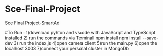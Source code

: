 # Sce-Final-Project
Sce Final Project-SmartAd

#To Run :
1)download pyhton and vscode with JavaScript and TypeScript installed
2) run the commands via Terminall
npm install
npm install --save-dev
3) run the index.js 
4)open camera client
5)run the main.py
6)open the localhost 3003
7)connect your personal cluster in MongoDb
